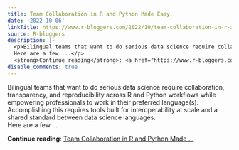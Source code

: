 ```yaml
---
title: Team Collaboration in R and Python Made Easy
date: '2022-10-06'
linkTitle: https://www.r-bloggers.com/2022/10/team-collaboration-in-r-and-python-made-easy/
source: R-bloggers
description: |-
  <p>Bilingual teams that want to do serious data science require collaboration, transparency, and reproducibility across R and Python workflows while empowering professionals to work in their preferred language(s). Accomplishing this requires tools built for interoperability at scale and a shared standard between data science languages.<br />
  Here are a few ...</p>
  <strong>Continue reading</strong>: <a href="https://www.r-bloggers.com/2022/10/team-collaboration-in-r-and-python-made-easy/">Team Collaboration in R and Python Made ...
disable_comments: true
---
```

<p>Bilingual teams that want to do serious data science require collaboration, transparency, and reproducibility across R and Python workflows while empowering professionals to work in their preferred language(s). Accomplishing this requires tools built for interoperability at scale and a shared standard between data science languages.<br />
Here are a few ...</p>
<strong>Continue reading</strong>: <a href="https://www.r-bloggers.com/2022/10/team-collaboration-in-r-and-python-made-easy/">Team Collaboration in R and Python Made ...